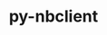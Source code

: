 ---
title: "py-nbclient"
layout: cache
categories: [package, develop]
meta: {"compilers": ["none"], "num_specs": 93, "num_specs_by_stack": {"data-vis-sdk": 15, "e4s": 52, "e4s-neoverse-v2": 26, "root": 93}, "oss": ["ubuntu20.04", "ubuntu22.04"], "platforms": ["linux"], "stacks": ["data-vis-sdk", "e4s", "e4s-neoverse-v2", "root"], "targets": ["neoverse_v2", "x86_64_v3"], "versions": ["0.8.0"]}
spec_details: [{"compiler": "none", "hash": "24u6klhk6kqmh34uzncm3itc4malkyjk", "os": "ubuntu22.04", "platform": "linux", "size": "-", "stacks": ["e4s-neoverse-v2", "root"], "target": "neoverse_v2", "variants": ["build_system=python_pip"], "versions": ["0.8.0"]}, {"compiler": "none", "hash": "2etfm3hl7zevgocahlwh6woarvbfzz7b", "os": "ubuntu22.04", "platform": "linux", "size": "-", "stacks": ["e4s", "root"], "target": "x86_64_v3", "variants": ["build_system=python_pip"], "versions": ["0.8.0"]}, {"compiler": "none", "hash": "2ovpaq4wjyqvzyg7ufmuheyrvvbmr7cl", "os": "ubuntu22.04", "platform": "linux", "size": "-", "stacks": ["e4s-neoverse-v2", "root"], "target": "neoverse_v2", "variants": ["build_system=python_pip"], "versions": ["0.8.0"]}, {"compiler": "none", "hash": "3h7akwlmhwcv7zdywcvkupvefexjy455", "os": "ubuntu22.04", "platform": "linux", "size": "-", "stacks": ["e4s-neoverse-v2", "root"], "target": "neoverse_v2", "variants": ["build_system=python_pip"], "versions": ["0.8.0"]}, {"compiler": "none", "hash": "3i37f26gb5myokhmrems3hzqbedkeiks", "os": "ubuntu22.04", "platform": "linux", "size": "-", "stacks": ["e4s", "root"], "target": "x86_64_v3", "variants": ["build_system=python_pip"], "versions": ["0.8.0"]}, {"compiler": "none", "hash": "3jo3jevrmg2ybkfyahf65k6ecmk34dcd", "os": "ubuntu22.04", "platform": "linux", "size": "-", "stacks": ["e4s-neoverse-v2", "root"], "target": "neoverse_v2", "variants": ["build_system=python_pip"], "versions": ["0.8.0"]}, {"compiler": "none", "hash": "4cilnmcdw2hreqquhirjzjskyjrwuuno", "os": "ubuntu22.04", "platform": "linux", "size": "-", "stacks": ["e4s", "root"], "target": "x86_64_v3", "variants": ["build_system=python_pip"], "versions": ["0.8.0"]}, {"compiler": "none", "hash": "4idumvjm65udf4ifpjvssznpbgqen7uv", "os": "ubuntu22.04", "platform": "linux", "size": "-", "stacks": ["e4s", "root"], "target": "x86_64_v3", "variants": ["build_system=python_pip"], "versions": ["0.8.0"]}, {"compiler": "none", "hash": "4ka2qxcdc2j5athgmscmrmwzn3uamgzw", "os": "ubuntu22.04", "platform": "linux", "size": "-", "stacks": ["e4s", "root"], "target": "x86_64_v3", "variants": ["build_system=python_pip"], "versions": ["0.8.0"]}, {"compiler": "none", "hash": "62ekfg6twyxouqfib7nbdl44zkjlycff", "os": "ubuntu22.04", "platform": "linux", "size": "-", "stacks": ["e4s-neoverse-v2", "root"], "target": "neoverse_v2", "variants": ["build_system=python_pip"], "versions": ["0.8.0"]}, {"compiler": "none", "hash": "64n7ynyg3obchak7xdjwfjgc54qn3mgg", "os": "ubuntu22.04", "platform": "linux", "size": "-", "stacks": ["e4s", "root"], "target": "x86_64_v3", "variants": ["build_system=python_pip"], "versions": ["0.8.0"]}, {"compiler": "none", "hash": "67g6andn7ute63q6xvk5dr4mqwuiclbr", "os": "ubuntu22.04", "platform": "linux", "size": "-", "stacks": ["e4s", "root"], "target": "x86_64_v3", "variants": ["build_system=python_pip"], "versions": ["0.8.0"]}, {"compiler": "none", "hash": "6cge3w7gl6b3p2yg3gmocedb4gvwl5xv", "os": "ubuntu22.04", "platform": "linux", "size": "-", "stacks": ["e4s", "root"], "target": "x86_64_v3", "variants": ["build_system=python_pip"], "versions": ["0.8.0"]}, {"compiler": "none", "hash": "6gtdgvz5bmmlafqwowcgydpbj5rqbl5p", "os": "ubuntu22.04", "platform": "linux", "size": "-", "stacks": ["e4s", "root"], "target": "x86_64_v3", "variants": ["build_system=python_pip"], "versions": ["0.8.0"]}, {"compiler": "none", "hash": "6kuxvgiq2jfxeoo6xuxlmvyb5le7gdt2", "os": "ubuntu22.04", "platform": "linux", "size": "-", "stacks": ["e4s", "root"], "target": "x86_64_v3", "variants": ["build_system=python_pip"], "versions": ["0.8.0"]}, {"compiler": "none", "hash": "7apcqtr3qsciybenkwc244xz3bfki5jf", "os": "ubuntu22.04", "platform": "linux", "size": "-", "stacks": ["e4s-neoverse-v2", "root"], "target": "neoverse_v2", "variants": ["build_system=python_pip"], "versions": ["0.8.0"]}, {"compiler": "none", "hash": "7czrcy3vnjzk2kdz3uu6uuas4u3gvc7u", "os": "ubuntu22.04", "platform": "linux", "size": "-", "stacks": ["e4s", "root"], "target": "x86_64_v3", "variants": ["build_system=python_pip"], "versions": ["0.8.0"]}, {"compiler": "none", "hash": "aep2j3uj7rnduj2ejciw5u7acwdzgfaq", "os": "ubuntu22.04", "platform": "linux", "size": "-", "stacks": ["e4s", "root"], "target": "x86_64_v3", "variants": ["build_system=python_pip"], "versions": ["0.8.0"]}, {"compiler": "none", "hash": "ahui6zt666zkpgafxhl6gk4umujsscpt", "os": "ubuntu22.04", "platform": "linux", "size": "-", "stacks": ["e4s", "root"], "target": "x86_64_v3", "variants": ["build_system=python_pip"], "versions": ["0.8.0"]}, {"compiler": "none", "hash": "ape6fth7lvjuei7ug6ngmiod4l56ipxv", "os": "ubuntu22.04", "platform": "linux", "size": "-", "stacks": ["e4s", "root"], "target": "x86_64_v3", "variants": ["build_system=python_pip"], "versions": ["0.8.0"]}, {"compiler": "none", "hash": "aqlvikhoxbov5lrt6447laxcwndi5pep", "os": "ubuntu22.04", "platform": "linux", "size": "-", "stacks": ["e4s-neoverse-v2", "root"], "target": "neoverse_v2", "variants": ["build_system=python_pip"], "versions": ["0.8.0"]}, {"compiler": "none", "hash": "bo4f22f4dzn4uvbzipv5pmru35zbghpa", "os": "ubuntu22.04", "platform": "linux", "size": "-", "stacks": ["e4s", "root"], "target": "x86_64_v3", "variants": ["build_system=python_pip"], "versions": ["0.8.0"]}, {"compiler": "none", "hash": "cfqitxcxppddth7jrfrrfdzf6y2m4f4m", "os": "ubuntu20.04", "platform": "linux", "size": "-", "stacks": ["data-vis-sdk", "root"], "target": "x86_64_v3", "variants": ["build_system=python_pip"], "versions": ["0.8.0"]}, {"compiler": "none", "hash": "cyiezlybe7ism45yzmt7tzlo46oybodm", "os": "ubuntu22.04", "platform": "linux", "size": "-", "stacks": ["e4s", "root"], "target": "x86_64_v3", "variants": ["build_system=python_pip"], "versions": ["0.8.0"]}, {"compiler": "none", "hash": "dvzah3zg4v6xbaaru7th44dtbenwpeke", "os": "ubuntu22.04", "platform": "linux", "size": "-", "stacks": ["e4s-neoverse-v2", "root"], "target": "neoverse_v2", "variants": ["build_system=python_pip"], "versions": ["0.8.0"]}, {"compiler": "none", "hash": "dyb3gommg2w37oymlb4t4ge4hvyiopww", "os": "ubuntu20.04", "platform": "linux", "size": "-", "stacks": ["data-vis-sdk", "root"], "target": "x86_64_v3", "variants": ["build_system=python_pip"], "versions": ["0.8.0"]}, {"compiler": "none", "hash": "eeiqt2p2gxlgu7xeertmuqvbdr5x6rqb", "os": "ubuntu22.04", "platform": "linux", "size": "-", "stacks": ["e4s", "root"], "target": "x86_64_v3", "variants": ["build_system=python_pip"], "versions": ["0.8.0"]}, {"compiler": "none", "hash": "fg54u44pylgbjlkgbmz2bbbhh7jotzv6", "os": "ubuntu22.04", "platform": "linux", "size": "-", "stacks": ["e4s", "root"], "target": "x86_64_v3", "variants": ["build_system=python_pip"], "versions": ["0.8.0"]}, {"compiler": "none", "hash": "fr62mx6j3zrsfdymztkl4nzkoia6j3k7", "os": "ubuntu22.04", "platform": "linux", "size": "-", "stacks": ["e4s", "root"], "target": "x86_64_v3", "variants": ["build_system=python_pip"], "versions": ["0.8.0"]}, {"compiler": "none", "hash": "fuslbi2qtxyznmwofcyegg4lnmdqbp7x", "os": "ubuntu22.04", "platform": "linux", "size": "-", "stacks": ["e4s", "root"], "target": "x86_64_v3", "variants": ["build_system=python_pip"], "versions": ["0.8.0"]}, {"compiler": "none", "hash": "futfcj3gpx2a76tmdwjoelf7lcaphlcv", "os": "ubuntu20.04", "platform": "linux", "size": "-", "stacks": ["data-vis-sdk", "root"], "target": "x86_64_v3", "variants": ["build_system=python_pip"], "versions": ["0.8.0"]}, {"compiler": "none", "hash": "g6hzsvfidunwttcjkbgevyyhsx323tm2", "os": "ubuntu22.04", "platform": "linux", "size": "-", "stacks": ["e4s", "root"], "target": "x86_64_v3", "variants": ["build_system=python_pip"], "versions": ["0.8.0"]}, {"compiler": "none", "hash": "glgaeu5ijejrf7kbci3jg7vnr4ugilv7", "os": "ubuntu22.04", "platform": "linux", "size": "-", "stacks": ["e4s", "root"], "target": "x86_64_v3", "variants": ["build_system=python_pip"], "versions": ["0.8.0"]}, {"compiler": "none", "hash": "gs6352dygfrgwcfj6c4ig5gd6mleyex6", "os": "ubuntu20.04", "platform": "linux", "size": "-", "stacks": ["data-vis-sdk", "root"], "target": "x86_64_v3", "variants": ["build_system=python_pip"], "versions": ["0.8.0"]}, {"compiler": "none", "hash": "gskpehqo4qsvcfgmjb4vynwup2vvc7o4", "os": "ubuntu22.04", "platform": "linux", "size": "-", "stacks": ["e4s", "root"], "target": "x86_64_v3", "variants": ["build_system=python_pip"], "versions": ["0.8.0"]}, {"compiler": "none", "hash": "gxbcaviiicc5jymyjpvlkni74klz32l4", "os": "ubuntu22.04", "platform": "linux", "size": "-", "stacks": ["e4s", "root"], "target": "x86_64_v3", "variants": ["build_system=python_pip"], "versions": ["0.8.0"]}, {"compiler": "none", "hash": "heqakg5aut3yffb632yddg2rwdpliz2k", "os": "ubuntu22.04", "platform": "linux", "size": "-", "stacks": ["e4s", "root"], "target": "x86_64_v3", "variants": ["build_system=python_pip"], "versions": ["0.8.0"]}, {"compiler": "none", "hash": "hh2advobkbqg5dy5ftrvgqk2apmedkr3", "os": "ubuntu20.04", "platform": "linux", "size": "-", "stacks": ["data-vis-sdk", "root"], "target": "x86_64_v3", "variants": ["build_system=python_pip"], "versions": ["0.8.0"]}, {"compiler": "none", "hash": "hh3hgk3m4m5cioah2aystpuhj6xybusz", "os": "ubuntu22.04", "platform": "linux", "size": "-", "stacks": ["e4s-neoverse-v2", "root"], "target": "neoverse_v2", "variants": ["build_system=python_pip"], "versions": ["0.8.0"]}, {"compiler": "none", "hash": "hrpk6lrc2wquzrjfh3bszd5b2kwyyhdf", "os": "ubuntu22.04", "platform": "linux", "size": "-", "stacks": ["e4s", "root"], "target": "x86_64_v3", "variants": ["build_system=python_pip"], "versions": ["0.8.0"]}, {"compiler": "none", "hash": "idwf7vfk33as76vmw5tqzza553zzz263", "os": "ubuntu22.04", "platform": "linux", "size": "-", "stacks": ["e4s-neoverse-v2", "root"], "target": "neoverse_v2", "variants": ["build_system=python_pip"], "versions": ["0.8.0"]}, {"compiler": "none", "hash": "ieir3wk2hnz4iwlipnoecedvlw6fghnz", "os": "ubuntu20.04", "platform": "linux", "size": "-", "stacks": ["data-vis-sdk", "root"], "target": "x86_64_v3", "variants": ["build_system=python_pip"], "versions": ["0.8.0"]}, {"compiler": "none", "hash": "ige2sbntvux3trr5j33ldii7cazu6ea5", "os": "ubuntu22.04", "platform": "linux", "size": "-", "stacks": ["e4s", "root"], "target": "x86_64_v3", "variants": ["build_system=python_pip"], "versions": ["0.8.0"]}, {"compiler": "none", "hash": "jtpivw2wzpx67biz4zzrptb7axajugjy", "os": "ubuntu22.04", "platform": "linux", "size": "-", "stacks": ["e4s", "root"], "target": "x86_64_v3", "variants": ["build_system=python_pip"], "versions": ["0.8.0"]}, {"compiler": "none", "hash": "k4pklgnvegqueq7xs725cb727o7f7pip", "os": "ubuntu22.04", "platform": "linux", "size": "-", "stacks": ["e4s", "root"], "target": "x86_64_v3", "variants": ["build_system=python_pip"], "versions": ["0.8.0"]}, {"compiler": "none", "hash": "lahup4r3wrvjrraxsgf6xi4zbej4nsai", "os": "ubuntu22.04", "platform": "linux", "size": "-", "stacks": ["e4s", "root"], "target": "x86_64_v3", "variants": ["build_system=python_pip"], "versions": ["0.8.0"]}, {"compiler": "none", "hash": "lvpyplmq3jh7lepz6lwyr7bt5qypkmes", "os": "ubuntu20.04", "platform": "linux", "size": "-", "stacks": ["data-vis-sdk", "root"], "target": "x86_64_v3", "variants": ["build_system=python_pip"], "versions": ["0.8.0"]}, {"compiler": "none", "hash": "lyynalyuxdg6sahcrvwkckeavx26rbc4", "os": "ubuntu22.04", "platform": "linux", "size": "-", "stacks": ["e4s", "root"], "target": "x86_64_v3", "variants": ["build_system=python_pip"], "versions": ["0.8.0"]}, {"compiler": "none", "hash": "mg4b7n6aze2skpummxtbmeuc7uuiyahu", "os": "ubuntu22.04", "platform": "linux", "size": "-", "stacks": ["e4s", "root"], "target": "x86_64_v3", "variants": ["build_system=python_pip"], "versions": ["0.8.0"]}, {"compiler": "none", "hash": "mhidgryea5vyl6l3resujpe4uic2vv5w", "os": "ubuntu22.04", "platform": "linux", "size": "-", "stacks": ["e4s", "root"], "target": "x86_64_v3", "variants": ["build_system=python_pip"], "versions": ["0.8.0"]}, {"compiler": "none", "hash": "mlynuiwpcj34kj3qaiyqljc66tonqtyl", "os": "ubuntu20.04", "platform": "linux", "size": "-", "stacks": ["data-vis-sdk", "root"], "target": "x86_64_v3", "variants": ["build_system=python_pip"], "versions": ["0.8.0"]}, {"compiler": "none", "hash": "n7xsoed3azcfjehfa7hy6i6urdsnosju", "os": "ubuntu22.04", "platform": "linux", "size": "-", "stacks": ["e4s-neoverse-v2", "root"], "target": "neoverse_v2", "variants": ["build_system=python_pip"], "versions": ["0.8.0"]}, {"compiler": "none", "hash": "ngb3g5vx5tgswfjv7cyocjv6nvlhap7i", "os": "ubuntu22.04", "platform": "linux", "size": "-", "stacks": ["e4s-neoverse-v2", "root"], "target": "neoverse_v2", "variants": ["build_system=python_pip"], "versions": ["0.8.0"]}, {"compiler": "none", "hash": "ngbrnifovwtn6sravemfusaxxo3sa7lu", "os": "ubuntu22.04", "platform": "linux", "size": "-", "stacks": ["e4s-neoverse-v2", "root"], "target": "neoverse_v2", "variants": ["build_system=python_pip"], "versions": ["0.8.0"]}, {"compiler": "none", "hash": "nmsj3ovalzzptregd6c47bfsim4pnwz2", "os": "ubuntu22.04", "platform": "linux", "size": "-", "stacks": ["e4s", "root"], "target": "x86_64_v3", "variants": ["build_system=python_pip"], "versions": ["0.8.0"]}, {"compiler": "none", "hash": "nqs5cippu7gn5pm7saa6jzhrl2rf2jhn", "os": "ubuntu22.04", "platform": "linux", "size": "-", "stacks": ["e4s", "root"], "target": "x86_64_v3", "variants": ["build_system=python_pip"], "versions": ["0.8.0"]}, {"compiler": "none", "hash": "nr4gzibzdv3bab7pltj3t2dz3ihvvo3z", "os": "ubuntu22.04", "platform": "linux", "size": "-", "stacks": ["e4s", "root"], "target": "x86_64_v3", "variants": ["build_system=python_pip"], "versions": ["0.8.0"]}, {"compiler": "none", "hash": "nrxrwaqldtguwtr6kcbrjlylyay7nhrt", "os": "ubuntu22.04", "platform": "linux", "size": "-", "stacks": ["e4s-neoverse-v2", "root"], "target": "neoverse_v2", "variants": ["build_system=python_pip"], "versions": ["0.8.0"]}, {"compiler": "none", "hash": "nuhwoynpfcqjwcskvfjbdjffkxlik27u", "os": "ubuntu20.04", "platform": "linux", "size": "-", "stacks": ["data-vis-sdk", "root"], "target": "x86_64_v3", "variants": ["build_system=python_pip"], "versions": ["0.8.0"]}, {"compiler": "none", "hash": "o5puq5rld4e6cjemzfaroyi3hqb7zemp", "os": "ubuntu22.04", "platform": "linux", "size": "-", "stacks": ["e4s", "root"], "target": "x86_64_v3", "variants": ["build_system=python_pip"], "versions": ["0.8.0"]}, {"compiler": "none", "hash": "oecwzbk7z6pxsjj66h5pi4fzgcq43azx", "os": "ubuntu20.04", "platform": "linux", "size": "-", "stacks": ["data-vis-sdk", "root"], "target": "x86_64_v3", "variants": ["build_system=python_pip"], "versions": ["0.8.0"]}, {"compiler": "none", "hash": "on6t7k4vxlk3mfk4m2zpbgakqpnq5kbm", "os": "ubuntu20.04", "platform": "linux", "size": "-", "stacks": ["data-vis-sdk", "root"], "target": "x86_64_v3", "variants": ["build_system=python_pip"], "versions": ["0.8.0"]}, {"compiler": "none", "hash": "oocikmpvybdtt64vnatqp3qgzgm3qeu6", "os": "ubuntu22.04", "platform": "linux", "size": "-", "stacks": ["e4s-neoverse-v2", "root"], "target": "neoverse_v2", "variants": ["build_system=python_pip"], "versions": ["0.8.0"]}, {"compiler": "none", "hash": "oogbkitpmkmgelsoa4wc4idcv5eoowlt", "os": "ubuntu22.04", "platform": "linux", "size": "-", "stacks": ["e4s-neoverse-v2", "root"], "target": "neoverse_v2", "variants": ["build_system=python_pip"], "versions": ["0.8.0"]}, {"compiler": "none", "hash": "oprmlxbk4bcysbo7gsbjbssuwz67pfjq", "os": "ubuntu22.04", "platform": "linux", "size": "-", "stacks": ["e4s", "root"], "target": "x86_64_v3", "variants": ["build_system=python_pip"], "versions": ["0.8.0"]}, {"compiler": "none", "hash": "oxpmyekhuani37n34lfxk3sn3klgl7oh", "os": "ubuntu20.04", "platform": "linux", "size": "-", "stacks": ["data-vis-sdk", "root"], "target": "x86_64_v3", "variants": ["build_system=python_pip"], "versions": ["0.8.0"]}, {"compiler": "none", "hash": "pairani6ctensnfvdc3jkzqymbv6g2i6", "os": "ubuntu20.04", "platform": "linux", "size": "-", "stacks": ["data-vis-sdk", "root"], "target": "x86_64_v3", "variants": ["build_system=python_pip"], "versions": ["0.8.0"]}, {"compiler": "none", "hash": "popju4pfoup3uxdyrgu6hwrordt3bof5", "os": "ubuntu22.04", "platform": "linux", "size": "-", "stacks": ["e4s", "root"], "target": "x86_64_v3", "variants": ["build_system=python_pip"], "versions": ["0.8.0"]}, {"compiler": "none", "hash": "potnzoecazdsti5goamxxkca3ei7somk", "os": "ubuntu22.04", "platform": "linux", "size": "-", "stacks": ["e4s", "root"], "target": "x86_64_v3", "variants": ["build_system=python_pip"], "versions": ["0.8.0"]}, {"compiler": "none", "hash": "prdhrb5545lwja3snyutuvkxa4ivaiy5", "os": "ubuntu22.04", "platform": "linux", "size": "-", "stacks": ["e4s-neoverse-v2", "root"], "target": "neoverse_v2", "variants": ["build_system=python_pip"], "versions": ["0.8.0"]}, {"compiler": "none", "hash": "psed2opvjqtiztutgschcplb24b5v4ln", "os": "ubuntu22.04", "platform": "linux", "size": "-", "stacks": ["e4s", "root"], "target": "x86_64_v3", "variants": ["build_system=python_pip"], "versions": ["0.8.0"]}, {"compiler": "none", "hash": "py55v6275jlszade7kjokr75uuj5v2hl", "os": "ubuntu22.04", "platform": "linux", "size": "-", "stacks": ["e4s", "root"], "target": "x86_64_v3", "variants": ["build_system=python_pip"], "versions": ["0.8.0"]}, {"compiler": "none", "hash": "q2b4ttfbvz26krmwdznckbzgnkly55kd", "os": "ubuntu22.04", "platform": "linux", "size": "-", "stacks": ["e4s", "root"], "target": "x86_64_v3", "variants": ["build_system=python_pip"], "versions": ["0.8.0"]}, {"compiler": "none", "hash": "r6crruoy37ycv7px6hrgpvnjj2q743st", "os": "ubuntu22.04", "platform": "linux", "size": "-", "stacks": ["e4s", "root"], "target": "x86_64_v3", "variants": ["build_system=python_pip"], "versions": ["0.8.0"]}, {"compiler": "none", "hash": "sh7cuj6xjkrucmbdkrqy2cybnfi7x2hv", "os": "ubuntu22.04", "platform": "linux", "size": "-", "stacks": ["e4s", "root"], "target": "x86_64_v3", "variants": ["build_system=python_pip"], "versions": ["0.8.0"]}, {"compiler": "none", "hash": "sqklw2xxokney5nkr4c32zhrienvp7gb", "os": "ubuntu22.04", "platform": "linux", "size": "-", "stacks": ["e4s", "root"], "target": "x86_64_v3", "variants": ["build_system=python_pip"], "versions": ["0.8.0"]}, {"compiler": "none", "hash": "sshwpvjesj46pmvgyzygxtedhe3fsnb5", "os": "ubuntu22.04", "platform": "linux", "size": "-", "stacks": ["e4s-neoverse-v2", "root"], "target": "neoverse_v2", "variants": ["build_system=python_pip"], "versions": ["0.8.0"]}, {"compiler": "none", "hash": "sy6ns6i3vskbsywohgvr42y2gbjblqay", "os": "ubuntu20.04", "platform": "linux", "size": "-", "stacks": ["data-vis-sdk", "root"], "target": "x86_64_v3", "variants": ["build_system=python_pip"], "versions": ["0.8.0"]}, {"compiler": "none", "hash": "szlzqdqgn6bo3xnatbjacq2bp2zdj4xn", "os": "ubuntu20.04", "platform": "linux", "size": "-", "stacks": ["data-vis-sdk", "root"], "target": "x86_64_v3", "variants": ["build_system=python_pip"], "versions": ["0.8.0"]}, {"compiler": "none", "hash": "tpcgvhcsej5djrrtmdoa6vdh24dkskef", "os": "ubuntu22.04", "platform": "linux", "size": "-", "stacks": ["e4s-neoverse-v2", "root"], "target": "neoverse_v2", "variants": ["build_system=python_pip"], "versions": ["0.8.0"]}, {"compiler": "none", "hash": "tqaxp53k3bo3jusps5ujsgcbc45j3m2x", "os": "ubuntu22.04", "platform": "linux", "size": "-", "stacks": ["e4s", "root"], "target": "x86_64_v3", "variants": ["build_system=python_pip"], "versions": ["0.8.0"]}, {"compiler": "none", "hash": "twpdxiqpq5fmtnfae6kasr7k53sksgrn", "os": "ubuntu22.04", "platform": "linux", "size": "-", "stacks": ["e4s-neoverse-v2", "root"], "target": "neoverse_v2", "variants": ["build_system=python_pip"], "versions": ["0.8.0"]}, {"compiler": "none", "hash": "ty6xfar566ms2ad4qz3wzgpksggojtko", "os": "ubuntu22.04", "platform": "linux", "size": "-", "stacks": ["e4s", "root"], "target": "x86_64_v3", "variants": ["build_system=python_pip"], "versions": ["0.8.0"]}, {"compiler": "none", "hash": "ueyqzggonyqlzjo2c3um6stfrhgfgv23", "os": "ubuntu22.04", "platform": "linux", "size": "-", "stacks": ["e4s-neoverse-v2", "root"], "target": "neoverse_v2", "variants": ["build_system=python_pip"], "versions": ["0.8.0"]}, {"compiler": "none", "hash": "vidnjnzmtj5irvsse2akk274iabdis6e", "os": "ubuntu22.04", "platform": "linux", "size": "-", "stacks": ["e4s", "root"], "target": "x86_64_v3", "variants": ["build_system=python_pip"], "versions": ["0.8.0"]}, {"compiler": "none", "hash": "w6ftajtwoswp4i46bepaj7kazoxjffz7", "os": "ubuntu22.04", "platform": "linux", "size": "-", "stacks": ["e4s-neoverse-v2", "root"], "target": "neoverse_v2", "variants": ["build_system=python_pip"], "versions": ["0.8.0"]}, {"compiler": "none", "hash": "wnoksedg3e7hk35bichetc267xi2uoqx", "os": "ubuntu22.04", "platform": "linux", "size": "-", "stacks": ["e4s-neoverse-v2", "root"], "target": "neoverse_v2", "variants": ["build_system=python_pip"], "versions": ["0.8.0"]}, {"compiler": "none", "hash": "wyba6wienbftnblibdqwclcnhnhwfo56", "os": "ubuntu22.04", "platform": "linux", "size": "-", "stacks": ["e4s-neoverse-v2", "root"], "target": "neoverse_v2", "variants": ["build_system=python_pip"], "versions": ["0.8.0"]}, {"compiler": "none", "hash": "xv6k3a4lekyywb27u63cxlsgk4z4iiok", "os": "ubuntu22.04", "platform": "linux", "size": "-", "stacks": ["e4s", "root"], "target": "x86_64_v3", "variants": ["build_system=python_pip"], "versions": ["0.8.0"]}, {"compiler": "none", "hash": "yqb46dju7y32zqq4ssgtrpxutao2ggrq", "os": "ubuntu22.04", "platform": "linux", "size": "-", "stacks": ["e4s-neoverse-v2", "root"], "target": "neoverse_v2", "variants": ["build_system=python_pip"], "versions": ["0.8.0"]}, {"compiler": "none", "hash": "zk64f5jp65m57eyfnx27xd4uksrpcwvb", "os": "ubuntu22.04", "platform": "linux", "size": "-", "stacks": ["e4s", "root"], "target": "x86_64_v3", "variants": ["build_system=python_pip"], "versions": ["0.8.0"]}, {"compiler": "none", "hash": "zki7z6th4dhec654yhdguk6erdxpkcu3", "os": "ubuntu22.04", "platform": "linux", "size": "-", "stacks": ["e4s", "root"], "target": "x86_64_v3", "variants": ["build_system=python_pip"], "versions": ["0.8.0"]}, {"compiler": "none", "hash": "zl77psucfsstm5hh4hlyznn5t2enxi67", "os": "ubuntu22.04", "platform": "linux", "size": "-", "stacks": ["e4s-neoverse-v2", "root"], "target": "neoverse_v2", "variants": ["build_system=python_pip"], "versions": ["0.8.0"]}]
---